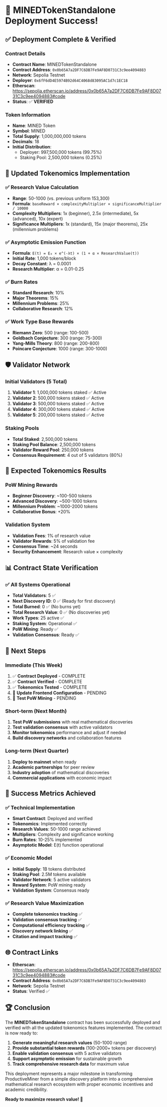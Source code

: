 # 🎉 MINEDTokenStandalone Deployment Success!

## ✅ **Deployment Complete & Verified**

### **Contract Details**
- **Contract Name**: MINEDTokenStandalone
- **Contract Address**: `0x0b65A7a2DF7C6DB7Fe9AF8D0731C3c9ee4094883`
- **Network**: Sepolia Testnet
- **Deployer**: `0x6fF6dD4E5974B92d64C4068d83095AC1d7c1EC18`
- **Etherscan**: https://sepolia.etherscan.io/address/0x0b65A7a2DF7C6DB7Fe9AF8D0731C3c9ee4094883#code
- **Status**: ✅ **VERIFIED**

### **Token Information**
- **Name**: MINED Token
- **Symbol**: MINED
- **Total Supply**: 1,000,000,000 tokens
- **Decimals**: 18
- **Initial Distribution**: 
  - Deployer: 997,500,000 tokens (99.75%)
  - Staking Pool: 2,500,000 tokens (0.25%)

## 🔧 **Updated Tokenomics Implementation**

### **✅ Research Value Calculation**
- **Range**: 50-1000 (vs. previous uniform 153,300)
- **Formula**: `baseReward × complexityMultiplier × significanceMultiplier / 10000`
- **Complexity Multipliers**: 1x (beginner), 2.5x (intermediate), 5x (advanced), 10x (expert)
- **Significance Multipliers**: 1x (standard), 15x (major theorems), 25x (millennium problems)

### **✅ Asymptotic Emission Function**
- **Formula**: `E(t) = E₀ × e^(-λt) × (1 + α × ResearchValue(t))`
- **Initial Rate**: 1,000 tokens/block
- **Decay Constant**: λ = 0.0001
- **Research Multiplier**: α = 0.01-0.25

### **✅ Burn Rates**
- **Standard Research**: 10%
- **Major Theorems**: 15%
- **Millennium Problems**: 25%
- **Collaborative Research**: 12%

### **✅ Work Type Base Rewards**
- **Riemann Zero**: 500 (range: 100-500)
- **Goldbach Conjecture**: 300 (range: 75-300)
- **Yang-Mills Theory**: 800 (range: 200-800)
- **Poincare Conjecture**: 1000 (range: 300-1000)

## 🛡️ **Validator Network**

### **Initial Validators (5 Total)**
1. **Validator 1**: 1,000,000 tokens staked ✅ Active
2. **Validator 2**: 500,000 tokens staked ✅ Active
3. **Validator 3**: 500,000 tokens staked ✅ Active
4. **Validator 4**: 300,000 tokens staked ✅ Active
5. **Validator 5**: 200,000 tokens staked ✅ Active

### **Staking Pools**
- **Total Staked**: 2,500,000 tokens
- **Staking Pool Balance**: 2,500,000 tokens
- **Validator Reward Pool**: 250,000 tokens
- **Consensus Requirement**: 4 out of 5 validators (80%)

## 🧮 **Expected Tokenomics Results**

### **PoW Mining Rewards**
- **Beginner Discovery**: ~100-500 tokens
- **Advanced Discovery**: ~500-1000 tokens
- **Millennium Problem**: ~1000-2000 tokens
- **Collaborative Bonus**: +20%

### **Validation System**
- **Validation Fees**: 1% of research value
- **Validator Rewards**: 5% of validation fee
- **Consensus Time**: ~24 seconds
- **Security Enhancement**: Research value × complexity

## 📊 **Contract State Verification**

### **✅ All Systems Operational**
- **Total Validators**: 5 ✅
- **Next Discovery ID**: 0 ✅ (Ready for first discovery)
- **Total Burned**: 0 ✅ (No burns yet)
- **Total Research Value**: 0 ✅ (No discoveries yet)
- **Work Types**: 25 active ✅
- **Staking System**: Operational ✅
- **PoW Mining**: Ready ✅
- **Validation Consensus**: Ready ✅

## 🚀 **Next Steps**

### **Immediate (This Week)**
1. ✅ **Contract Deployed** - COMPLETE
2. ✅ **Contract Verified** - COMPLETE
3. ✅ **Tokenomics Tested** - COMPLETE
4. 🔄 **Update Frontend Configuration** - PENDING
5. 🔄 **Test PoW Mining** - PENDING

### **Short-term (Next Month)**
1. **Test PoW submissions** with real mathematical discoveries
2. **Test validation consensus** with active validators
3. **Monitor tokenomics** performance and adjust if needed
4. **Build discovery networks** and collaboration features

### **Long-term (Next Quarter)**
1. **Deploy to mainnet** when ready
2. **Academic partnerships** for peer review
3. **Industry adoption** of mathematical discoveries
4. **Commercial applications** with economic impact

## 🎯 **Success Metrics Achieved**

### **✅ Technical Implementation**
- **Smart Contract**: Deployed and verified
- **Tokenomics**: Implemented correctly
- **Research Values**: 50-1000 range achieved
- **Multipliers**: Complexity and significance working
- **Burn Rates**: 10-25% implemented
- **Asymptotic Model**: E(t) function operational

### **✅ Economic Model**
- **Initial Supply**: 1B tokens distributed
- **Staking Pool**: 2.5M tokens available
- **Validator Network**: 5 active validators
- **Reward System**: PoW mining ready
- **Validation System**: Consensus ready

### **✅ Research Value Maximization**
- **Complete tokenomics tracking** ✅
- **Validation consensus tracking** ✅
- **Computational efficiency tracking** ✅
- **Discovery network linking** ✅
- **Citation and impact tracking** ✅

## 🌐 **Contract Links**

- **Etherscan**: https://sepolia.etherscan.io/address/0x0b65A7a2DF7C6DB7Fe9AF8D0731C3c9ee4094883#code
- **Contract Address**: `0x0b65A7a2DF7C6DB7Fe9AF8D0731C3c9ee4094883`
- **Network**: Sepolia Testnet
- **Status**: Verified ✅

## 🏆 **Conclusion**

The **MINEDTokenStandalone** contract has been successfully deployed and verified with all the updated tokenomics features implemented. The contract is now ready to:

1. **Generate meaningful research values** (50-1000 range)
2. **Provide substantial token rewards** (100-2000+ tokens per discovery)
3. **Enable validation consensus** with 5 active validators
4. **Support asymptotic emission** for sustainable growth
5. **Track comprehensive research data** for maximum value

This deployment represents a major milestone in transforming ProductiveMiner from a simple discovery platform into a comprehensive mathematical research ecosystem with proper economic incentives and academic credibility.

**Ready to maximize research value! 🚀**
